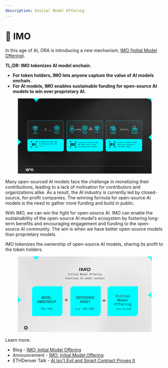 ```yaml
---
description: Initial Model Offering
---
```


# 🏦 IMO

In this age of AI, ORA is introducing a new mechanism, [IMO (Initial Model Offering)](https://www.ora.io/imo).

**TL;DR: IMO tokenizes AI model onchain.**

* **For token holders, IMO lets anyone capture the value of AI models onchain.**
* **For AI models, IMO enables sustainable funding for open-source AI models to win over proprietary AI.**

<figure><img src="../.gitbook/assets/Untitled (2).png" alt=""><figcaption></figcaption></figure>

Many open-sourced AI models face the challenge in monetizing their contributions, leading to a lack of motivation for contributors and organizations alike. As a result, the AI industry is currently led by closed-source, for-profit companies. The winning formula for open-source AI models is the need to gather more funding and build in public.

With IMO, we can win the fight for open-source AI. IMO can enable the sustainability of the open-source AI model’s ecosystem by fostering long-term benefits and encouraging engagement and funding to the open-source AI community. The win is when we have better open-source models than proprietary models.

IMO tokenizes the ownership of open-source AI models, sharing its profit to the token holders.

<figure><img src="../.gitbook/assets/Untitled.png" alt=""><figcaption></figcaption></figure>

Learn more:

* Blog - [IMO: Initial Model Offering](https://mirror.xyz/orablog.eth/xYMD27tN23ppbKCluB9faytF\_W6M1hKXTuKcfkm3D50)
* Announcement - [IMO: Initial Model Offering](https://twitter.com/OraProtocol/status/1763676800297673001)
* ETHDenver Talk - [AI Isn't Evil and Smart Contract Proves It](https://www.youtube.com/watch?v=6fujouJ26n8)
